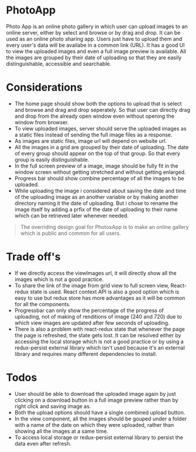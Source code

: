 # PhotoApp



Photo App is an online photo gallery in which user can upload images to an online server, either by select and browse or by drag and drop.
It can be used as an online photo sharing app. Users just have to upload them and every user's data will be availabe in a common link (URL).
It has a good UI to view the uploaded images and even a full image preview is available. All the images are grouped by their date of uploading so that they are easily distinguishable, accessible and searchable. 


# Considerations

  - The home page should show both the options to upload that is select and browse and drag and drop seperately. So that user can directly drag and drop from the already open window even without opening the window from browser.
  - To view uploaded images, server should serve the uploaded images as a static files instead of sending the full image files as a response.
  - As images are static files, image url will depend on website url.
  - All the images in a grid are grouped by their date of uploading. The date of every group should appear on the top of that group. So that every group is easily distinguishable.
  - In the full screen preview of a image, image should be fully fit in the window screen without getting stretched and without getting enlarged.
  - Progress bar should show combine percentage of all the images to be uploaded.
  - While uploading the image i considered about saving the date and time of the uploading image as an another variable or by making another directory naming it the date of uploading. But i chose to rename the image itself by adding a prfix of the date of uploading to their name which can be retrieved later whenever needed.





> The overriding design goal for PhotosApp
> is to make an online gallery which is
> public and common for all users.

# Trade off's

* If we directly access the viewImages url, it will directly show all the images which is not a good practice.
* To share the link of the image from grid view to full screen view, React-redux state is used. React context API is also a good option which is easy to use but redux store has more advantages as it will be common for all the components.
*  Progressbar can only show the percentage of the progress of uploading, not of making of renditions of image (240 and 720) due to which view images are updated after few seconds of uploading.
* There is also a problem with react-redux state that whenever the page the page is refreshed, the state gets lost. It can be resolved either by accessing the local storage which is not a good practice or by using a redux-persist external library which isn't used because it's an external library and requires many different dependencies to install.

# Todos

 - User should be able to download the uploaded image again by just clicking on a download button in a full image preview rather than by right click and saving image as.
 - Both the upload options should have a single combined upload button.
 - In the view component, all the images should be gouped under a folder with a name of the date on which they were uploaded, rather than showing all the images at a same time.
 - To access local storage or redux-persist external library to persist the data even after refresh.

